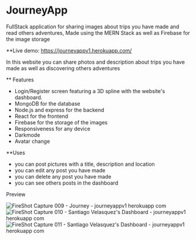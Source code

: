 # JourneyApp
FullStack application  for sharing images about trips you have made and read others adventures, Made using the MERN Stack as well as Firebase for the image storage

**Live demo: https://journeyappv1.herokuapp.com/

In this website you can share photos and description about trips you have made as well as discovering others adventures

** Features
* Login/Register screen featuring a 3D spline with the website's dashboard.
* MongoDB for the database
* Node.js and express for the backend
* React for the frontend
* Firebase for the storage of the images
* Responsiveness for any device
* Darkmode
* Avatar change

**Uses
* you can post pictures with a title, description and location
* you can edit any post you have made
* you can delete any post you have made
* you can see others posts in the dashboard

Preview

![FireShot Capture 009 - Journey - journeyappv1 herokuapp com](https://user-images.githubusercontent.com/98051106/179336772-d36fdad7-2ce4-4868-8248-b5c90ef37077.png)
![FireShot Capture 010 - Santiago Velasquez's Dashboard - journeyappv1 herokuapp com](https://user-images.githubusercontent.com/98051106/179336776-3d86698f-3822-42ee-adf1-e25edbaa2273.png)
![FireShot Capture 011 - Santiago Velasquez's Dashboard - journeyappv1 herokuapp com](https://user-images.githubusercontent.com/98051106/179336795-6176238f-aafc-4c0d-8eea-4f3d269bc05f.png)
